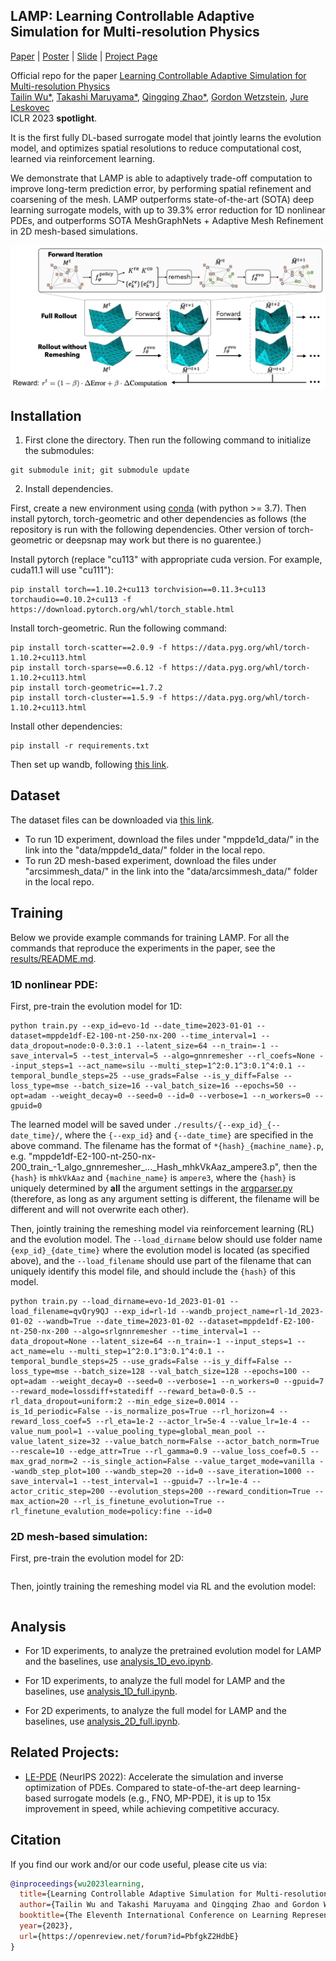 ## LAMP: Learning Controllable Adaptive Simulation for Multi-resolution Physics

[Paper](https://openreview.net/forum?id=PbfgkZ2HdbE) | [Poster](https://github.com/snap-stanford/lamp/blob/master/assets/lamp_poster.pdf) | [Slide](https://docs.google.com/presentation/d/1cMRGe2qNIrzSNRTUtbsVUod_PvyhDHcHzEa8wfxiQsw/edit?usp=sharing) | [Project Page](https://snap.stanford.edu/lamp/)

Official repo for the paper [Learning Controllable Adaptive Simulation for Multi-resolution Physics](https://openreview.net/forum?id=PbfgkZ2HdbE)<br />
[Tailin Wu*](https://tailin.org/), [Takashi Maruyama*](https://sites.google.com/view/tmaruyama/home), [Qingqing Zhao*](https://cyanzhao42.github.io/), [Gordon Wetzstein](https://stanford.edu/~gordonwz/), [Jure Leskovec](https://cs.stanford.edu/people/jure/)<br />
ICLR 2023 **spotlight**. 

It is the first fully DL-based surrogate model that jointly learns the evolution model, and optimizes spatial resolutions to reduce computational cost, learned via reinforcement learning. 

We demonstrate that LAMP is able to adaptively trade-off computation to improve long-term prediction error, by performing spatial refinement and coarsening of the mesh. LAMP outperforms state-of-the-art (SOTA) deep learning surrogate models, with up to 39.3% error reduction for 1D nonlinear PDEs, and outperforms SOTA MeshGraphNets + Adaptive Mesh Refinement in 2D mesh-based simulations.

<a href="url"><img src="https://github.com/snap-stanford/lamp/blob/master/assets/lamp_architecture.png" align="center" width="700" ></a>

## Installation

1. First clone the directory. Then run the following command to initialize the submodules:

```code
git submodule init; git submodule update
```

2. Install dependencies.

First, create a new environment using [conda](https://docs.conda.io/en/latest/miniconda.html) (with python >= 3.7). Then install pytorch, torch-geometric and other dependencies as follows (the repository is run with the following dependencies. Other version of torch-geometric or deepsnap may work but there is no guarentee.)

Install pytorch (replace "cu113" with appropriate cuda version. For example, cuda11.1 will use "cu111"):
```code
pip install torch==1.10.2+cu113 torchvision==0.11.3+cu113 torchaudio==0.10.2+cu113 -f https://download.pytorch.org/whl/torch_stable.html
```

Install torch-geometric. Run the following command:
```code
pip install torch-scatter==2.0.9 -f https://data.pyg.org/whl/torch-1.10.2+cu113.html
pip install torch-sparse==0.6.12 -f https://data.pyg.org/whl/torch-1.10.2+cu113.html
pip install torch-geometric==1.7.2
pip install torch-cluster==1.5.9 -f https://data.pyg.org/whl/torch-1.10.2+cu113.html
```

Install other dependencies:
```code
pip install -r requirements.txt
```

Then set up wandb, following [this link](https://docs.wandb.ai/quickstart).

## Dataset

The dataset files can be downloaded via [this link](https://drive.google.com/drive/folders/1ld5I86mPC7wWTxPhbCtG2AcH0vLW3o25?usp=share_link). 
* To run 1D experiment, download the files under "mppde1d_data/" in the link into the "data/mppde1d_data/" folder in the local repo. 
* To run 2D mesh-based experiment, download the files under "arcsimmesh_data/" in the link into the "data/arcsimmesh_data/" folder in the local repo.


## Training

Below we provide example commands for training LAMP. For all the commands that reproduce the experiments in the paper, see the [results/README.md](https://github.com/snap-stanford/lamp/tree/master/results).

### 1D nonlinear PDE:

First, pre-train the evolution model for 1D:

```code
python train.py --exp_id=evo-1d --date_time=2023-01-01 --dataset=mppde1df-E2-100-nt-250-nx-200 --time_interval=1 --data_dropout=node:0-0.3:0.1 --latent_size=64 --n_train=-1 --save_interval=5 --test_interval=5 --algo=gnnremesher --rl_coefs=None --input_steps=1 --act_name=silu --multi_step=1^2:0.1^3:0.1^4:0.1 --temporal_bundle_steps=25 --use_grads=False --is_y_diff=False --loss_type=mse --batch_size=16 --val_batch_size=16 --epochs=50 --opt=adam --weight_decay=0 --seed=0 --id=0 --verbose=1 --n_workers=0 --gpuid=0
```

The learned model will be saved under `./results/{--exp_id}_{--date_time}/`, where the `{--exp_id}` and `{--date_time}` are specified in the above command. The filename has the format of `*{hash}_{machine_name}.p`, e.g. "mppde1df-E2-100-nt-250-nx-200_train_-1_algo_gnnremesher_..._Hash_mhkVkAaz_ampere3.p", then the `{hash}` is `mhkVkAaz` and `{machine_name}` is `ampere3`, where the `{hash}` is uniquely determined by **all** the argument settings in the [argparser.py](https://github.com/snap-stanford/lamp/blob/master/argparser.py) (therefore, as long as any argument setting is different, the filename will be different and will not overwrite each other).

Then, jointly training the remeshing model via reinforcement learning (RL) and the evolution model. The `--load_dirname` below should use folder name `{exp_id}_{date_time}` where the evolution model is located (as specified above), and the `--load_filename` should use part of the filename that can uniquely identify this model file, and should include the `{hash}` of this model.

```code
python train.py --load_dirname=evo-1d_2023-01-01 --load_filename=qvQry9QJ --exp_id=rl-1d --wandb_project_name=rl-1d_2023-01-02 --wandb=True --date_time=2023-01-02 --dataset=mppde1df-E2-100-nt-250-nx-200 --algo=srlgnnremesher --time_interval=1 --data_dropout=None --latent_size=64 --n_train=-1 --input_steps=1 --act_name=elu --multi_step=1^2:0.1^3:0.1^4:0.1 --temporal_bundle_steps=25 --use_grads=False --is_y_diff=False --loss_type=mse --batch_size=128 --val_batch_size=128 --epochs=100 --opt=adam --weight_decay=0 --seed=0 --verbose=1 --n_workers=0 --gpuid=7 --reward_mode=lossdiff+statediff --reward_beta=0-0.5 --rl_data_dropout=uniform:2 --min_edge_size=0.0014 --is_1d_periodic=False --is_normalize_pos=True --rl_horizon=4 --reward_loss_coef=5 --rl_eta=1e-2 --actor_lr=5e-4 --value_lr=1e-4 --value_num_pool=1 --value_pooling_type=global_mean_pool --value_latent_size=32 --value_batch_norm=False --actor_batch_norm=True --rescale=10 --edge_attr=True --rl_gamma=0.9 --value_loss_coef=0.5 --max_grad_norm=2 --is_single_action=False --value_target_mode=vanilla --wandb_step_plot=100 --wandb_step=20 --id=0 --save_iteration=1000 --save_interval=1 --test_interval=1 --gpuid=7 --lr=1e-4 --actor_critic_step=200 --evolution_steps=200 --reward_condition=True --max_action=20 --rl_is_finetune_evolution=True --rl_finetune_evalution_mode=policy:fine --id=0
```

### 2D mesh-based simulation:

First, pre-train the evolution model for 2D:

```code

```

Then, jointly training the remeshing model via RL and the evolution model:

```code

```

## Analysis

* For 1D experiments, to analyze the pretrained evolution model for LAMP and the baselines, use [analysis_1D_evo.ipynb](https://github.com/snap-stanford/lamp/blob/master/analysis_1d_evo.ipynb).

* For 1D experiments, to analyze the full model for LAMP and the baselines, use [analysis_1D_full.ipynb](https://github.com/snap-stanford/lamp/blob/master/analysis_1d_full.ipynb).

* For 2D experiments, to analyze the full model for LAMP and the baselines, use [analysis_2D_full.ipynb](https://github.com/snap-stanford/lamp/blob/master/analysis_2d_full.ipynb).


## Related Projects:

* [LE-PDE](https://github.com/snap-stanford/le_pde) (NeurIPS 2022): Accelerate the simulation and inverse optimization of PDEs. Compared to state-of-the-art deep learning-based surrogate models (e.g., FNO, MP-PDE), it is up to 15x improvement in speed, while achieving competitive accuracy.

## Citation
If you find our work and/or our code useful, please cite us via:

```bibtex
@inproceedings{wu2023learning,
  title={Learning Controllable Adaptive Simulation for Multi-resolution Physics},
  author={Tailin Wu and Takashi Maruyama and Qingqing Zhao and Gordon Wetzstein and Jure Leskovec},
  booktitle={The Eleventh International Conference on Learning Representations},
  year={2023},
  url={https://openreview.net/forum?id=PbfgkZ2HdbE}
}
```
